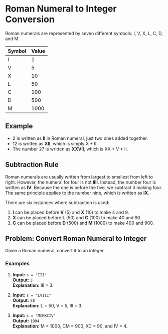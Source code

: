 # Roman Numeral to Integer Conversion

Roman numerals are represented by seven different symbols: I, V, X, L, C, D, and M.

| Symbol | Value |
|--------|-------|
| I      | 1     |
| V      | 5     |
| X      | 10    |
| L      | 50    |
| C      | 100   |
| D      | 500   |
| M      | 1000  |

## Example

- 2 is written as **II** in Roman numeral, just two ones added together.
- 12 is written as **XII**, which is simply X + II.
- The number 27 is written as **XXVII**, which is XX + V + II.

## Subtraction Rule

Roman numerals are usually written from largest to smallest from left to right. However, the numeral for four is not **IIII**. Instead, the number four is written as **IV**. Because the one is before the five, we subtract it making four. The same principle applies to the number nine, which is written as **IX**.

There are six instances where subtraction is used:

1. **I** can be placed before **V** (5) and **X** (10) to make 4 and 9.
2. **X** can be placed before **L** (50) and **C** (100) to make 40 and 90.
3. **C** can be placed before **D** (500) and **M** (1000) to make 400 and 900.

## Problem: Convert Roman Numeral to Integer

Given a Roman numeral, convert it to an integer.

### Examples

1. **Input:** `s = "III"`  
   **Output:** `3`  
   **Explanation:** III = 3.

2. **Input:** `s = "LVIII"`  
   **Output:** `58`  
   **Explanation:** L = 50, V = 5, III = 3.

3. **Input:** `s = "MCMXCIV"`  
   **Output:** `1994`  
   **Explanation:** M = 1000, CM = 900, XC = 90, and IV = 4.

